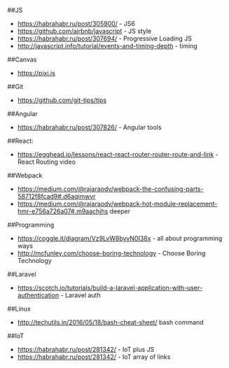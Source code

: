 ##JS
* https://habrahabr.ru/post/305900/ - JS6
* https://github.com/airbnb/javascript - JS style
* https://habrahabr.ru/post/307694/ -  Progressive Loading JS
* http://javascript.info/tutorial/events-and-timing-depth - timing

##Canvas
* https://pixi.js

##Git
* https://github.com/git-tips/tips

##Angular
* https://habrahabr.ru/post/307826/ - Angular tools

##React:
* https://egghead.io/lessons/react-react-router-router-route-and-link - React Routing video

##Webpack
* https://medium.com/@rajaraodv/webpack-the-confusing-parts-58712f8fcad9#.d6aqimwvr
* https://medium.com/@rajaraodv/webpack-hot-module-replacement-hmr-e756a726a07#.m9aachjhs deeper

##Programming
* https://coggle.it/diagram/Vz9LvW8byvN0I38x - all about programming ways
* http://mcfunley.com/choose-boring-technology - Choose Boring Technology

##Laravel
* https://scotch.io/tutorials/build-a-laravel-application-with-user-authentication - Laravel auth

##Linux
* http://techutils.in/2016/05/18/bash-cheat-sheet/ bash command

##IoT
* https://habrahabr.ru/post/281342/ - IoT plus JS
* https://habrahabr.ru/post/281342/ - IoT array of links
